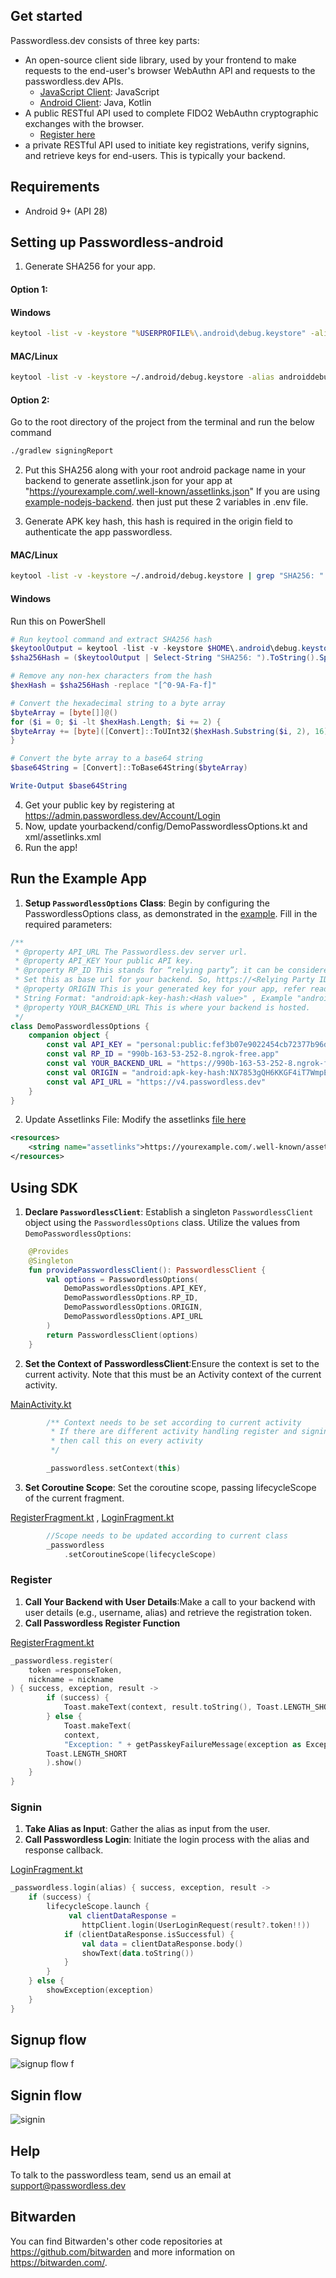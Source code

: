 ## Get started

Passwordless.dev consists of three key parts:

* An open-source client side library, used by your frontend to make requests to the end-user's browser WebAuthn API and requests to the passwordless.dev APIs.
    * [JavaScript Client](https://github.com/bitwarden/passwordless-client-js): JavaScript
    * [Android Client](https://github.com/bitwarden/passwordless-android): Java, Kotlin
* A public RESTful API used to complete FIDO2 WebAuthn cryptographic exchanges with the browser.
    * [Register here](https://admin.passwordless.dev/Account/Login)
* a private RESTful API used to initiate key registrations, verify signins, and retrieve keys for end-users. This is typically your backend.

## Requirements
* Android 9+ (API 28)
## Setting up Passwordless-android
1. Generate SHA256 for your app.
#### Option 1:

#### Windows 
```cmd
keytool -list -v -keystore "%USERPROFILE%\.android\debug.keystore" -alias androiddebugkey -storepass android -keypass android
```
#### MAC/Linux
```bash
keytool -list -v -keystore ~/.android/debug.keystore -alias androiddebugkey -storepass android -keypass android
```
#### Option 2:
Go to the root directory of the project from the terminal and run the below command
```bash
./gradlew signingReport
```
2. Put this SHA256 along with your root android package name in your backend to generate assetlink.json for your app at "https://yourexample.com/.well-known/assetlinks.json"
If you are using [example-nodejs-backend](https://github.com/passwordless/passwordless-nodejs-example). then just put these 2 variables in .env file.

4. Generate APK key hash, this hash is required in the origin field to authenticate the app passwordless.
#### MAC/Linux
```bash
keytool -list -v -keystore ~/.android/debug.keystore | grep "SHA256: " | cut -d " " -f 3 | xxd -r -p | openssl base64 | sed 's/=//g'
```
#### Windows 
Run this on PowerShell
```powershell
# Run keytool command and extract SHA256 hash
$keytoolOutput = keytool -list -v -keystore $HOME\.android\debug.keystore
$sha256Hash = ($keytoolOutput | Select-String "SHA256: ").ToString().Split(" ")[2]

# Remove any non-hex characters from the hash
$hexHash = $sha256Hash -replace "[^0-9A-Fa-f]"

# Convert the hexadecimal string to a byte array
$byteArray = [byte[]]@()
for ($i = 0; $i -lt $hexHash.Length; $i += 2) {
$byteArray += [byte]([Convert]::ToUInt32($hexHash.Substring($i, 2), 16))
}

# Convert the byte array to a base64 string
$base64String = [Convert]::ToBase64String($byteArray)

Write-Output $base64String
```
 4. Get your public key by registering at https://admin.passwordless.dev/Account/Login
 5. Now, update yourbackend/config/DemoPasswordlessOptions.kt and xml/assetlinks.xml
 6. Run the app!

## Run the Example App
1. **Setup `PasswordlessOptions` Class**: Begin by configuring the PasswordlessOptions class, as demonstrated in the [example](app/src/main/java/dev/passwordless/sampleapp/services/yourbackend/config/DemoPasswordlessOptions.kt). Fill in the required parameters:
``` kotlin
/**
 * @property API_URL The Passwordless.dev server url.
 * @property API_KEY Your public API key.
 * @property RP_ID This stands for “relying party”; it can be considered as describing the organization responsible for registering and authenticating the user.
 * Set this as base url for your backend. So, https://<Relying Party ID>/.well-known/assetlinks.json is accessible
 * @property ORIGIN This is your generated key for your app, refer readme on how to generate this.
 * String Format: "android:apk-key-hash:<Hash value>" , Example "android:apk-key-hash:NX7853gQH6KKGF4iT7WmpEtBDw7njd75WuaAFKzyW44"
 * @property YOUR_BACKEND_URL This is where your backend is hosted.
 */
class DemoPasswordlessOptions {
    companion object {
        const val API_KEY = "personal:public:fef3b07e9022454cb72377b96d1ac329"
        const val RP_ID = "990b-163-53-252-8.ngrok-free.app"
        const val YOUR_BACKEND_URL = "https://990b-163-53-252-8.ngrok-free.app"
        const val ORIGIN = "android:apk-key-hash:NX7853gQH6KKGF4iT7WmpEtBDw7njd75WuaAFKzyW44"
        const val API_URL = "https://v4.passwordless.dev"
    }
}
```
2. Update Assetlinks File: Modify the assetlinks [file here](app/src/main/res/xml/assetlinks.xml)
``` xml
<resources>
    <string name="assetlinks">https://yourexample.com/.well-known/assetlinks.json</string>
</resources>
```
## Using SDK
1. **Declare `PasswordlessClient`**: Establish a singleton `PasswordlessClient` object using the `PasswordlessOptions` class. Utilize the values from `DemoPasswordlessOptions`:
``` kotlin
    @Provides
    @Singleton
    fun providePasswordlessClient(): PasswordlessClient {
        val options = PasswordlessOptions(
            DemoPasswordlessOptions.API_KEY,
            DemoPasswordlessOptions.RP_ID,
            DemoPasswordlessOptions.ORIGIN,
            DemoPasswordlessOptions.API_URL
        )
        return PasswordlessClient(options)
    }
```
2. **Set the Context of PasswordlessClient**:Ensure the context is set to the current activity. Note that this must be an Activity context of the current activity.

[MainActivity.kt](app/src/main/java/dev/passwordless/sampleapp/MainActivity.kt)
``` kotlin
        /** Context needs to be set according to current activity
         * If there are different activity handling register and signin,
         * then call this on every activity
         */

        _passwordless.setContext(this)
```
3. **Set Coroutine Scope**: Set the coroutine scope, passing lifecycleScope of the current fragment.
   
[RegisterFragment.kt](app/src/main/java/dev/passwordless/sampleapp/RegisterFragment.kt) , [LoginFragment.kt](app/src/main/java/dev/passwordless/sampleapp/LoginFragment.kt)
``` kotlin
        //Scope needs to be updated according to current class
        _passwordless
            .setCoroutineScope(lifecycleScope)
```
### Register
1. **Call Your Backend with User Details**:Make a call to your backend with user details (e.g., username, alias) and retrieve the registration token.
2. **Call Passwordless Register Function**

[RegisterFragment.kt](app/src/main/java/dev/passwordless/sampleapp/RegisterFragment.kt)
```kotlin
_passwordless.register(
    token =responseToken,
    nickname = nickname
) { success, exception, result ->
        if (success) {
            Toast.makeText(context, result.toString(), Toast.LENGTH_SHORT).show()
        } else {
            Toast.makeText(
            context,
            "Exception: " + getPasskeyFailureMessage(exception as Exception),
        Toast.LENGTH_SHORT
        ).show()
    }
}
```

### Signin
1. **Take Alias as Input**: Gather the alias as input from the user.
2. **Call Passwordless Login**: Initiate the login process with the alias and response callback.

[LoginFragment.kt](app/src/main/java/dev/passwordless/sampleapp/LoginFragment.kt)
```kotlin
_passwordless.login(alias) { success, exception, result ->
    if (success) {
        lifecycleScope.launch {
             val clientDataResponse =
                httpClient.login(UserLoginRequest(result?.token!!))
            if (clientDataResponse.isSuccessful) {
                val data = clientDataResponse.body()
                showText(data.toString())
            }
        }
    } else {
        showException(exception)
    }
}
```
## Signup flow 
![signup flow f](https://github.com/bitwarden/passwordless-android/assets/56815364/aea379de-aacb-4619-a650-41bf67f15d7d)

## Signin flow
![signin](https://github.com/bitwarden/passwordless-android/assets/56815364/2fa48f99-e412-4f1d-800f-d9109ba9ff4f)


## Help
To talk to the passwordless team, send us an email at support@passwordless.dev


## Bitwarden

You can find Bitwarden's other code repositories at https://github.com/bitwarden and more information on https://bitwarden.com/.
